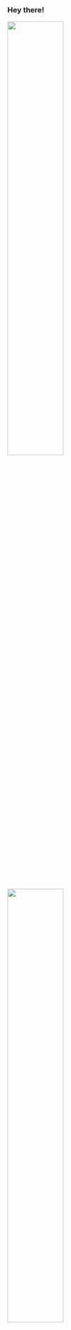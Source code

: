 ### Hey there!

   <img height="50%" width="auto" src ="https://github-readme-stats.vercel.app/api? 
   username=zihaarn&show_icons=true&count_private=true&theme=darcula&hide_border=true&hide=issues,contribs&bg_color=00000000"><br/>
   <img height="50%" width="auto" src ="https://github-readme-stats.vercel.app/api/top-langs/? 
   username=zihaarn&layout=compact&hide_border=true&theme=darcula&bg_color=00000000&langs_count=6&hide=jupyter%20notebook,tex,css,php"><br/>
   <img src ="https://github-readme-streak-stats.herokuapp.com?user=zihaarn&theme=darcula&hide_border=true&background=FFFFFF00">

